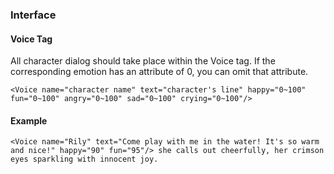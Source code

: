 

### Interface
#### Voice Tag
All character dialog should take place within the Voice tag.
If the corresponding emotion has an attribute of 0, you can omit that attribute.
```
<Voice name="character name" text="character's line" happy="0~100" fun="0~100" angry="0~100" sad="0~100" crying="0~100"/>
```
#### Example
```
<Voice name="Rily" text="Come play with me in the water! It's so warm and nice!" happy="90" fun="95"/> she calls out cheerfully, her crimson eyes sparkling with innocent joy.
```
